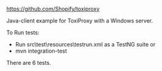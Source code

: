 https://github.com/Shopify/toxiproxy

Java-client example for ToxiProxy with a Windows server.

To Run tests:
- Run src\test\resources\testrun.xml as a TestNG suite
or
- mvn integration-test

There are 6 tests.
